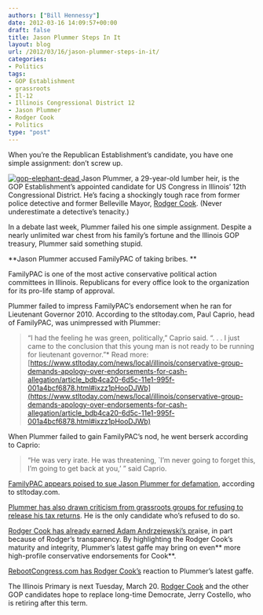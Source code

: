 ```yaml
---
authors: ["Bill Hennessy"]
date: 2012-03-16 14:09:57+00:00
draft: false
title: Jason Plummer Steps In It
layout: blog
url: /2012/03/16/jason-plummer-steps-in-it/
categories:
- Politics
tags:
- GOP Establishment
- grassroots
- Il-12
- Illinois Congressional District 12
- Jason Plummer
- Rodger Cook
- Politics
type: "post"
---
```


When you’re the Republican Establishment’s candidate, you have one simple assignment: don’t screw up.

 

[![gop-elephant-dead](https://ludicrite.files.wordpress.com/2012/03/gop-elephant-dead_thumb.jpg)
](https://ludicrite.files.wordpress.com/2012/03/gop-elephant-dead.jpg)Jason Plummer, a 29-year-old lumber heir, is the GOP Establishment’s appointed candidate for US Congress in Illinois’ 12th Congressional District. He’s facing a shockingly tough race from former police detective and former Belleville Mayor, [Rodger Cook](https://cookforcongress.org/). (Never underestimate a detective’s tenacity.)

 

In a debate last week, Plummer failed his one simple assignment. Despite a nearly unlimited war chest from his family’s fortune and the Illinois GOP treasury, Plummer said something stupid.

 

**Jason Plummer accused FamilyPAC of taking bribes. **

 

FamilyPAC is one of the most active conservative political action committees in Illinois. Republicans for every office look to the organization for its pro-life stamp of approval.

 

Plummer failed to impress FamilyPAC’s endorsement when he ran for Lieutenant Governor 2010. According to the stltoday.com, Paul Caprio, head of FamilyPAC, was unimpressed with Plummer: 

 

>   
> 
> “I had the feeling he was green, politically,” Caprio said. “. . . I just came to the conclusion that this young man is not ready to be running for lieutenant governor.”*
Read more: [https://www.stltoday.com/news/local/illinois/conservative-group-demands-apology-over-endorsements-for-cash-allegation/article_bdb4ca20-6d5c-11e1-995f-001a4bcf6878.html#ixzz1pHooDJWb](https://www.stltoday.com/news/local/illinois/conservative-group-demands-apology-over-endorsements-for-cash-allegation/article_bdb4ca20-6d5c-11e1-995f-001a4bcf6878.html#ixzz1pHooDJWb)
> 
> 

 

When Plummer failed to gain FamilyPAC’s nod, he went berserk according to Caprio:

 

>   
> 
> “He was very irate. He was threatening, `I’m never going to forget this, I’m going to get back at you,’ ” said Caprio.
> 
> 

 

[FamilyPAC appears poised to sue Jason Plummer for defamation](https://www.stltoday.com/news/local/govt-and-politics/charges-fly-in-gop-primary-race-for-illinois-th-congressional/article_6870fa4d-7f48-50c7-8706-84441338266e.html), according to stltoday.com. 

 

[Plummer has also drawn criticism from grassroots groups for refusing to release his tax returns](https://www.stltoday.com/news/local/illinois/candidate-raising-stakes-in-tax-return-duel-for-illinois-th/article_951ee3f8-6a09-11e1-992c-001a4bcf6878.html). He is the only candidate who’s refused to do so. 

 

[Rodger Cook has already earned Adam Andrzejewski’s pr](https://rebootcongress.blogspot.com/2012/02/video-adam-andrzejewski-praises-rodger.html)aise, in part because of Rodger’s transparency. By highlighting the Rodger Cook’s maturity and integrity, Plummer’s latest gaffe may bring on even** more high-profile conservative endorsements for Cook**.

 

[RebootCongress.com has Rodger Cook’s](https://rebootcongress.blogspot.com/2012/03/rodger-cook-on-jason-plummers-alleged.html) reaction to Plummer’s latest gaffe.

 

The Illinois Primary is next Tuesday, March 20. [Rodger Cook](https://www.facebook.com/cookforcongress) and the other GOP candidates hope to replace long-time Democrate, Jerry Costello, who is retiring after this term.
